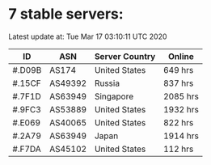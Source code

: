 # 7 stable servers:

Latest update at: Tue Mar 17 03:10:11 UTC 2020

| ID | ASN | Server Country | Online |
| -- | --- | -------------- | ------ |
| #.D09B | AS174 | United States | 649 hrs |
| #.15CF | AS49392 | Russia | 837 hrs |
| #.7F1D | AS63949 | Singapore | 2085 hrs |
| #.9FC3 | AS53889 | United States | 1932 hrs |
| #.E069 | AS40065 | United States | 822 hrs |
| #.2A79 | AS63949 | Japan | 1914 hrs |
| #.F7DA | AS45102 | United States | 112 hrs |


